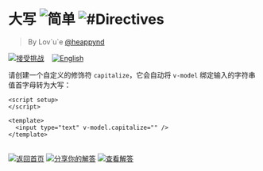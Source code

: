 <!--info-header-start--><h1>大写 <img src="https://img.shields.io/badge/-%E7%AE%80%E5%8D%95-7aad0c" alt="简单"/> <img src="https://img.shields.io/badge/-%23Directives-999" alt="#Directives"/></h1><blockquote><p>By Lov`u`e <a href="https://github.com/heappynd" target="_blank">@heappynd</a></p></blockquote><p><a href="https://sfc.vuejs.org/#eNptUctuwyAQ/JUVF9uSi++VE7U99Qt64kLtjYKKDYLFSRrl37vg5lGpBzgwO8PM7Fm8ei+XhOJZ9HEIxhNEpOS3KqjZTN4FgjME3MEFdsFNUPFwlcHBzZFg0TYhbPJErYQSTYb6bpUqIuWBcPJWE5YXgN7MPhHQyeNGCcIjKQHL0+RGtHLQ3pC25jtjRZ/BrjD77o+QaIWZRzxKwkiSIoe4WZ5cmulqWokXts3kSE+JjI1s9Z5uxGz3E1sw1AIePQ4PzMVkWibcKNzZFZXdb4HrwFWKu7jHUKKFuoHNFs45vCFG494lO8LBha8M63iah4cZgLXeQ9DeY+CCS56aP2tWXB+0ueFyxz3UVWm1aiRv8CP3xv/s0VqX11JIa7b6fxZanHAmWSpvJLm3LPD+IHDhOx9x+QF2G8RO" target="_blank"><img src="https://img.shields.io/badge/-%E6%8E%A5%E5%8F%97%E6%8C%91%E6%88%98-213547?logo=vue.js&logoColor=42b883" alt="接受挑战"/></a> &nbsp;&nbsp;&nbsp;<a href="./README.md" target="_blank"><img src="https://img.shields.io/badge/-English-gray" alt="English"/></a> </p><!--info-header-end-->

请创建一个自定义的修饰符 `capitalize`，它会自动将 `v-model` 绑定输入的字符串值首字母转为大写：
```vue
<script setup>
</script>

<template>
  <input type="text" v-model.capitalize="" />
</template>
```

<!--info-footer-start--><br><a href="../../README.zh-CN.md" target="_blank"><img src="https://img.shields.io/badge/-%E8%BF%94%E5%9B%9E%E9%A6%96%E9%A1%B5-grey" alt="返回首页"/></a> <a href="https://github.com/webfansplz/vuejs-challenges/issues/new?labels=answer,zh-CN&template=1-answer.zh-CN.md&title=305%20-%20%E5%A4%A7%E5%86%99" target="_blank"><img src="https://img.shields.io/badge/-%E5%88%86%E4%BA%AB%E4%BD%A0%E7%9A%84%E8%A7%A3%E7%AD%94-teal" alt="分享你的解答"/></a> <a href="https://github.com/webfansplz/vuejs-challenges/issues?q=label%3A305+label%3Aanswer" target="_blank"><img src="https://img.shields.io/badge/-%E6%9F%A5%E7%9C%8B%E8%A7%A3%E7%AD%94-de5a77?logo=awesome-lists&logoColor=white" alt="查看解答"/></a> <!--info-footer-end-->
